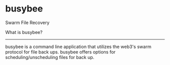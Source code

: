 # busybee
 Swarm File Recovery

What is busybee? 
______________________________________________________________________________________
busybee is a command line application that utilizes the web3's swarm protocol for file back ups. busybee offers options for scheduling/unscheduling files for back up. 
